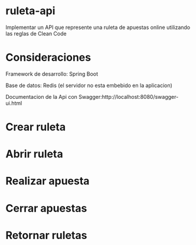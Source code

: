 # ruleta-api
Implementar un API que represente una ruleta de apuestas online utilizando las reglas de Clean Code

# Consideraciones
Framework de desarrollo: Spring Boot

Base de datos: Redis (el servidor no esta embebido en la aplicacion)

Documentacion de la Api con Swagger:http://localhost:8080/swagger-ui.html


# Crear ruleta

# Abrir ruleta

# Realizar apuesta

# Cerrar apuestas

# Retornar ruletas
